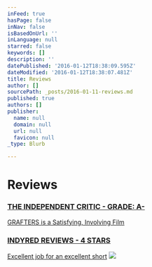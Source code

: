 ```yaml
---
inFeed: true
hasPage: false
inNav: false
isBasedOnUrl: ''
inLanguage: null
starred: false
keywords: []
description: ''
datePublished: '2016-01-12T18:38:09.595Z'
dateModified: '2016-01-12T18:38:07.481Z'
title: Reviews
author: []
sourcePath: _posts/2016-01-11-reviews.md
published: true
authors: []
publisher:
  name: null
  domain: null
  url: null
  favicon: null
_type: Blurb

---
```

# Reviews

### [THE INDEPENDENT CRITIC - GRADE: A-][0]

[GRAFTERS is a Satisfying, Involving Film][0]

### [INDYRED REVIEWS - 4 STARS][1]

[Excellent job for an excellent short][1]
![](https://s3-us-west-2.amazonaws.com/the-grid-img/p/447c8de6a69d17b8383a12f9c63ce0eec9d95e9f.jpg)

[0]: http://theindependentcritic.com/grafters
[1]: http://www.indyred.com/grafters-review.html